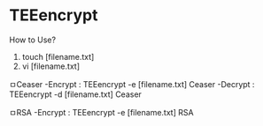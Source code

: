 # TEEencrypt
How to Use?

1. touch [filename.txt]
2. vi [filename.txt]

ㅁCeaser 
-Encrypt : TEEencrypt -e [filename.txt] Ceaser
-Decrypt : TEEencrypt -d [filename.txt] Ceaser

ㅁRSA
-Encrypt : TEEencrypt -e [filename.txt] RSA
